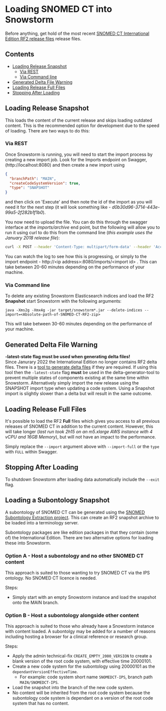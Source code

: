 # Loading SNOMED CT into Snowstorm

Before anything, get hold of the most recent [SNOMED CT International Edition RF2 release files](http://snomed.org/get-snomed) release files.

## Contents

- [Loading Release Snapshot](#loading-release-snapshot)
  * [Via REST](#via-rest)
  * [Via Command line](#via-command-line)
- [Generated Delta File Warning](#generated-delta-file-warning)
- [Loading Release Full Files](#loading-release-full-files)
- [Stopping After Loading](#stopping-after-loading)

## Loading Release Snapshot

This loads the content of the current release and skips loading outdated content. This is the recommended option for development due to the speed of loading. There are two ways to do this:

### Via REST

Once Snowstorm is running, you will need to start the import process by creating a new import job. Look for the Imports endpoint on Swagger, (http://localhost:8080) and then create a new import using

```json
{
  "branchPath": "MAIN",
  "createCodeSystemVersion": true,
  "type": "SNAPSHOT"
}
```

and then click on 'Execute' and then note the id of the import as you will need it for the next step (it will look something like - _d0b30d96-3714-443e-99a5-2f282b1f1b0_).

You now need to upload the file. You can do this through the swagger interface at the *imports/archive* end point, but the following will allow you to run it using curl to do this from the command line (*this example uses the January 2018 release file*):

```bash
curl -X POST --header 'Content-Type: multipart/form-data' --header 'Accept: application/json' -F file=@SnomedCT_InternationalRF2_PRODUCTION_20180131T120000Z.zip 'http://localhost:8080/imports/<import id>/archive'
```

You can watch the log to see how this is progressing, or simply to the import endpoint - http://\<ip address>:8080/imports/\<import id> . This can take between 20-60 minutes depending on the performance of your machine.

### Via Command line

To delete any existing Snowstorm Elasticsearch indices and load the RF2 **Snapshot** start Snowstorm with the following arguments:

`java -Xms2g -Xmx4g -jar target/snowstorm*.jar --delete-indices --import=<Absolute-path-of-SNOMED-CT-RF2-zip>`

This will take between 30-60 minutes depending on the performance of your machine.

## Generated Delta File Warning
**-latest-state flag must be used when generating delta files!**  
Since Janurary 2022 the International Edition no longer contains RF2 delta files. There is a [tool to generate delta files](https://github.com/IHTSDO/delta-generator-tool) if they are required. If using this tool then the `-latest-state` flag **must** be used in the delta-generator-tool to prevent multiple states of components existing at the same time within Snowstorm. Alternatively simply import the new release using the SNAPSHOT import type when updating a code system. Using a Snapshot import is slightly slower than a delta but will result in the same outcome.
 
## Loading Release Full Files

It's possible to load the RF2 **Full** files which gives you access to all previous releases of SNOMED CT in addition to the current content. However, this will  take longer (*last run took 2h15 on an m5.xlarge AWS instance with 4 vCPU and 16GB Memory*), but will not have an impact to the performance.

Simply replace the `--import` argument above with `--import-full` or the `type` with `FULL` within Swagger.

## Stopping After Loading

To shutdown Snowstorm after loading data automatically include the `--exit` flag.

## Loading a Subontology Snapshot
A subontology of SNOMED CT can be generated using the [SNOMED Subontology Extraction project](https://github.com/IHTSDO/snomed-subontology-extraction). This can create an RF2
snapshot archive to be loaded into a terminology server.

Subontology packages are like edition packages in that they contain (some of) the International Edition. There are two alternative options for loading these into
Snowstorm.

### Option A - Host a subontology and no other SNOMED CT content
This approach is suited to those wanting to try SNOMED CT via the IPS ontology. No SNOMED CT licence is needed.

Steps:
- Simply start with an empty Snowstorm instance and load the snapshot onto the MAIN branch.

### Option B - Host a subontology alongside other content
This approach is suited to those who already have a Snowstorm instance with content loaded.
A subontolgy may be added for a number of reasons including hosting a browser for a clinical reference or research group.

Steps:
- Apply the admin technical-fix `CREATE_EMPTY_2000_VERSION` to create a blank version of the root code system, with effective time 20000101.
- Create a new code system for the subontology using 20000101 as the `dependantVersionEffectiveTime`.
    - For example: code system short name `SNOMEDCT-IPS`, branch path `MAIN/SNOMEDCT-IPS`.
- Load the snapshot into the branch of the new code system.
- No content will be inherited from the root code system because the subontology code system is dependant on a version of the root code system that has no content.
